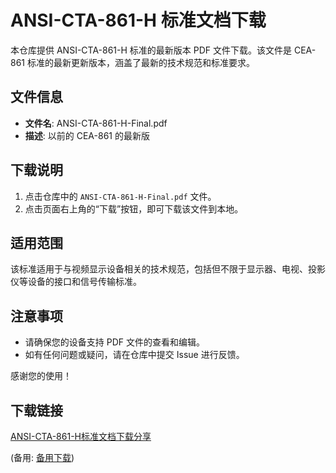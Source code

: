  # ANSI-CTA-861-H 标准文档下载

 本仓库提供 ANSI-CTA-861-H 标准的最新版本 PDF 文件下载。该文件是 CEA-861 标准的最新更新版本，涵盖了最新的技术规范和标准要求。

 ## 文件信息

 - **文件名**: ANSI-CTA-861-H-Final.pdf
 - **描述**: 以前的 CEA-861 的最新版

 ## 下载说明

 1. 点击仓库中的 `ANSI-CTA-861-H-Final.pdf` 文件。
 2. 点击页面右上角的“下载”按钮，即可下载该文件到本地。

 ## 适用范围

 该标准适用于与视频显示设备相关的技术规范，包括但不限于显示器、电视、投影仪等设备的接口和信号传输标准。

 ## 注意事项

 - 请确保您的设备支持 PDF 文件的查看和编辑。
 - 如有任何问题或疑问，请在仓库中提交 Issue 进行反馈。

 感谢您的使用！

 ## 下载链接
 [ANSI-CTA-861-H标准文档下载分享](https://pan.quark.cn/s/9e42bb8f8a68) 

 (备用: [备用下载](https://pan.baidu.com/s/1lVr7A93hF_84zx03dh3ypw?pwd=1234))
